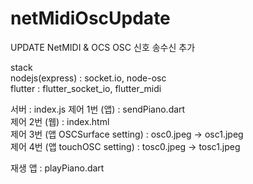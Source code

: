 # netMidiOscUpdate
UPDATE NetMIDI & OCS
OSC 신호 송수신 추가

stack  
nodejs(express) : socket.io, node-osc  
flutter : flutter_socket_io, flutter_midi

서버 : index.js
제어 1번 (앱) : sendPiano.dart  
제어 2번 (웹) : index.html  
제어 3번 (앱 OSCSurface setting) : osc0.jpeg -> osc1.jpeg  
제어 4번 (앱 touchOSC setting) : tosc0.jpeg -> tosc1.jpeg  
  
재생 앱 : playPiano.dart
